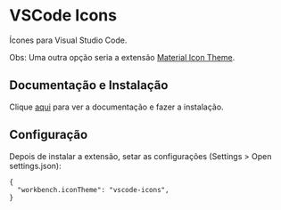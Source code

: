 # VSCode Icons

Ícones para Visual Studio Code.

Obs: Uma outra opção seria a extensão [Material Icon Theme](material-icon-theme.md).

## Documentação e Instalação

Clique [aqui](https://marketplace.visualstudio.com/items?itemName=robertohuertasm.vscode-icons) para ver a documentação e fazer a instalação.

## Configuração

Depois de instalar a extensão, setar as configurações (Settings > Open settings.json):

```
{
  "workbench.iconTheme": "vscode-icons",
}
```
